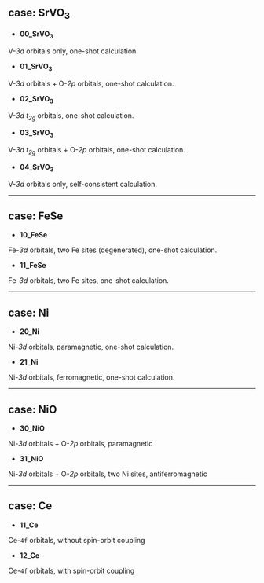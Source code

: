 ## case: SrVO<sub>3</sub>

* **00_SrVO<sub>3</sub>**

V-*3d* orbitals only, one-shot calculation.

* **01_SrVO<sub>3</sub>**

V-*3d* orbitals + O-*2p* orbitals, one-shot calculation.

* **02_SrVO<sub>3</sub>**

V-*3d* *t<sub>2g</sub>* orbitals, one-shot calculation.

* **03_SrVO<sub>3</sub>**

V-*3d* *t<sub>2g</sub>* orbitals + O-*2p* orbitals, one-shot calculation.

* **04_SrVO<sub>3</sub>**

V-*3d* orbitals only, self-consistent calculation.

---

## case: FeSe

* **10_FeSe**

Fe-*3d* orbitals, two Fe sites (degenerated), one-shot calculation.

* **11_FeSe**

Fe-*3d* orbitals, two Fe sites, one-shot calculation.

---

## case: Ni

* **20_Ni**

Ni-*3d* orbitals, paramagnetic, one-shot calculation.

* **21_Ni**

Ni-*3d* orbitals, ferromagnetic, one-shot calculation.

---

## case: NiO

* **30_NiO**

Ni-*3d* orbitals + O-*2p* orbitals, paramagnetic

* **31_NiO**

Ni-*3d* orbitals + O-*2p* orbitals, two Ni sites, antiferromagnetic

---

## case: Ce

* **11_Ce**

Ce-``4f`` orbitals, without spin-orbit coupling

* **12_Ce**

Ce-``4f`` orbitals, with spin-orbit coupling
